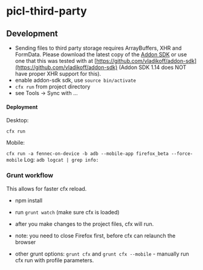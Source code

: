 # picl-third-party


## Development

* Sending files to third party storage requires ArrayBuffers, XHR and FormData.
Please download the latest copy of the [Addon SDK](https://github.com/mozilla/addon-sdk) or use one that this was tested with at [https://github.com/vladikoff/addon-sdk](https://github.com/vladikoff/addon-sdk)
(Addon SDK 1.14 does NOT have proper XHR support for this).
* enable addon-sdk sdk, use `source bin/activate`
* `cfx run` from project directory
* see Tools -> Sync with ...

#### Deployment

Desktop:

`cfx run`

Mobile:

`cfx run -a fennec-on-device -b adb --mobile-app firefox_beta --force-mobile`
Log: `adb logcat | grep info:`

### Grunt workflow

This allows for faster cfx reload.

* npm install
* run `grunt watch` (make sure cfx is loaded)
* after you make changes to the project files, cfx will run.
* note: you need to close Firefox first, before cfx can relaunch the browser

* other grunt options: `grunt cfx` and `grunt cfx --mobile` - manually run cfx run with profile parameters.
